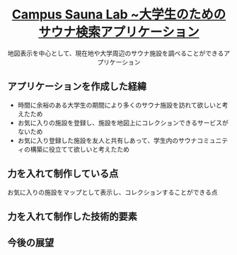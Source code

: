 <a href="https://demo-nextjs-with-supabase.vercel.app/">
  <h1 align="center">Campus Sauna Lab ~大学生のためのサウナ検索アプリケーション</h1>
</a>

<p align="center">
 地図表示を中心として、現在地や大学周辺のサウナ施設を調べることができるアプリケーション
</p>

<h2>アプリケーションを作成した経緯</h2>
<ul>
<li>時間に余裕のある大学生の期間により多くのサウナ施設を訪れて欲しいと考えたため</li>
<li>お気に入りの施設を登録し、施設を地図上にコレクションできるサービスがないため</li>
<li>お気に入り登録した施設を友人と共有しあって、学生内のサウナコミュニティの構築に役立てて欲しいと考えたため</li>
</ul>

<h2>力を入れて制作している点</h2>
<p>お気に入りの施設をマップとして表示し、コレクションすることができる点</p>

<h2>力を入れて制作した技術的要素</h2>

<h2>今後の展望</h2>